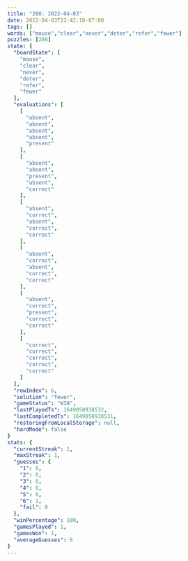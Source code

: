 ```yaml
---
title: "288: 2022-04-03"
date: 2022-04-03T22:42:18-07:00
tags: []
words: ["mouse","clear","never","deter","refer","fewer"]
puzzles: [288]
state: {
  "boardState": [
    "mouse",
    "clear",
    "never",
    "deter",
    "refer",
    "fewer"
  ],
  "evaluations": [
    [
      "absent",
      "absent",
      "absent",
      "absent",
      "present"
    ],
    [
      "absent",
      "absent",
      "present",
      "absent",
      "correct"
    ],
    [
      "absent",
      "correct",
      "absent",
      "correct",
      "correct"
    ],
    [
      "absent",
      "correct",
      "absent",
      "correct",
      "correct"
    ],
    [
      "absent",
      "correct",
      "present",
      "correct",
      "correct"
    ],
    [
      "correct",
      "correct",
      "correct",
      "correct",
      "correct"
    ]
  ],
  "rowIndex": 6,
  "solution": "fewer",
  "gameStatus": "WIN",
  "lastPlayedTs": 1649050938532,
  "lastCompletedTs": 1649050938531,
  "restoringFromLocalStorage": null,
  "hardMode": false
}
stats: {
  "currentStreak": 1,
  "maxStreak": 1,
  "guesses": {
    "1": 0,
    "2": 0,
    "3": 0,
    "4": 0,
    "5": 0,
    "6": 1,
    "fail": 0
  },
  "winPercentage": 100,
  "gamesPlayed": 1,
  "gamesWon": 1,
  "averageGuesses": 6
}
---
```


<!-- more -->
